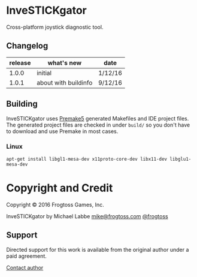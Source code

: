 # InveSTICKgator #

Cross-platform joystick diagnostic tool.

## Changelog ##

release | what's new                          | date
--------|-------------------------------------|---------
1.0.0   | initial                             | 1/12/16
1.0.1   | about with buildinfo                | 9/12/16

## Building ##


InveSTICKgator uses [Premake5](https://premake.github.io/download.html) generated Makefiles and IDE project files.  The generated project files are checked in under `build/` so you don't have to download and use Premake in most cases.

### Linux ###

    apt-get install libgl1-mesa-dev x11proto-core-dev libx11-dev libglu1-mesa-dev


# Copyright and Credit #

Copyright &copy; 2016 Frogtoss Games, Inc. 

InveSTICKgator by Michael Labbe
<mike@frogtoss.com> 
[@frogtoss](https://www.twitter.com/frogtoss) 

## Support ##

Directed support for this work is available from the original author under a paid agreement.

[Contact author](http://www.frogtoss.com/contact.html)
